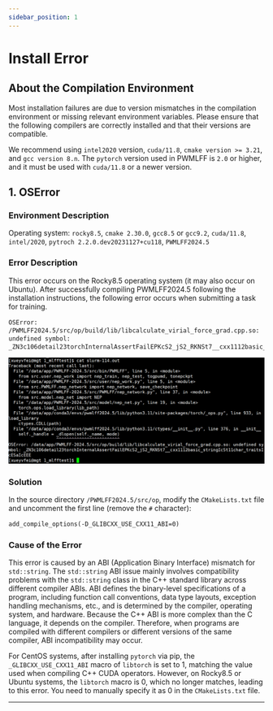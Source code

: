 ```yaml
---
sidebar_position: 1
---
```


# Install Error

## About the Compilation Environment

Most installation failures are due to version mismatches in the compilation environment or missing relevant environment variables. Please ensure that the following compilers are correctly installed and that their versions are compatible.

We recommend using `intel2020` version, `cuda/11.8`, `cmake version >= 3.21`, and `gcc version 8.n`. The `pytorch` version used in PWMLFF is `2.0` or higher, and it must be used with `cuda/11.8` or a newer version.

## 1. OSError

### Environment Description

Operating system: `rocky8.5`, `cmake 2.30.0`, `gcc8.5` or `gcc9.2`, `cuda/11.8`, `intel/2020`, `pytroch 2.2.0.dev20231127+cu118`, `PWMLFF2024.5`

### Error Description

This error occurs on the Rocky8.5 operating system (it may also occur on Ubuntu). After successfully compiling PWMLFF2024.5 following the installation instructions, the following error occurs when submitting a task for training.

```plaintext
OSError: /PWMLFF2024.5/src/op/build/lib/libcalculate_virial_force_grad.cpp.so: undefined symbol: _ZN3c106detail23torchInternalAssertFailEPKcS2_jS2_RKNSt7__cxx1112basic_stringIcSt11char_traitsIcESaIcEEE
```

![Alt text](./pictures/OSError_x11ABI.png)

### Solution

In the source directory `/PWMLFF2024.5/src/op`, modify the `CMakeLists.txt` file and uncomment the first line (remove the `#` character):

```txt
add_compile_options(-D_GLIBCXX_USE_CXX11_ABI=0)
```

### Cause of the Error

This error is caused by an ‌ABI (Application Binary Interface) mismatch for `std::string`. ‌The `std::string` ABI issue mainly involves compatibility problems with the `std::string` class in the C++ standard library across different compiler ABIs. ABI defines the binary-level specifications of a program, including function call conventions, data type layouts, exception handling mechanisms, etc., and is determined by the compiler, operating system, and hardware. Because the C++ ABI is more complex than the C language, it depends on the compiler. Therefore, when programs are compiled with different compilers or different versions of the same compiler, ABI incompatibility may occur.

For CentOS systems, after installing `pytorch` via pip, the `_GLIBCXX_USE_CXX11_ABI` macro of `libtorch` is set to 1, matching the value used when compiling C++ CUDA operators. However, on Rocky8.5 or Ubuntu systems, the `libtorch` macro is 0, which no longer matches, leading to this error. You need to manually specify it as 0 in the `CMakeLists.txt` file.

---